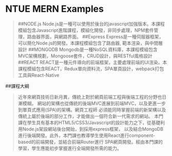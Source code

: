 # NTUE MERN Examples
>##NODE.js
Node.js是一種可以使用於後台的javascript加強版本。本課程模組包含Javascript進階課程，模組化開發，非同步處理，NPM套件管理，路由器界面，與網路界面。
##Express
Express是一種伺服器框架，可以簡化Node.js的開發。本課程模組包含了路由器, 範本渲染，與中間層設計
##MONGODB
Mongodb是一種NoSQL資料庫，本課程模組包含MVC架構規劃，Mongoose套件，CRUD設計，與RESTful風格設計
##REACT
REACT是一種元件導向的前端框架，主要處理前端的UI渲染。本課程模組包含REACT，Redux單向資料流，SPA單頁設計，webpack打包工具與React-Native

##課程大綱
>近年來網頁技術日新月異，傳統上對於網頁前端工程與後端工程的分野也日漸模糊。 網站的架構也從傳統的後端MVC進展到前端MVC，以及更進一步到單頁式應用(SPA)的架構。網頁工程師 必須能同時掌握前端的新架構以及傳統上屬於後端的部分工作，才能做出一個符合新一代需求的網站。 本門課在學生具有基本的HTML5/CSS3/Javascript的設計能力之下，從基礎利用Node.js架設網站後台開始，到採用express框架， 以及結合MongoDB進行後端開發。此外，本門課也教導學生使用React進行component-based的前端開發，並結合前端Router進行 SPA網頁開發。經由本門課的學習，學生應能初步掌握進行全端開發所需的能力。


